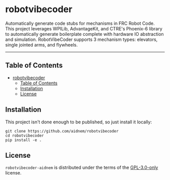 # robotvibecoder

Automatically generate code stubs for mechanisms in FRC Robot Code. This project leverages WPILib, AdvantageKit, and CTRE's Phoenix-6 library to automatically generate boilerplate complete with hardware IO abstraction and simulation. RobotVibeCoder supports 3 mechanism types: elevators, single jointed arms, and flywheels.

-----

## Table of Contents

- [robotvibecoder](#robotvibecoder)
  - [Table of Contents](#table-of-contents)
  - [Installation](#installation)
  - [License](#license)

## Installation

This project isn't done enough to be published, so just install it locally:

```console
git clone https://github.com/aidnem/robotvibecoder
cd robotvibecoder
pip install -e .
```

## License

`robotvibecoder-aidnem` is distributed under the terms of the [GPL-3.0-only](https://spdx.org/licenses/GPL-3.0-only.html) license.
